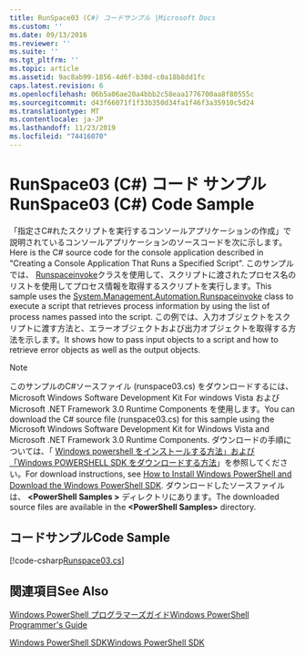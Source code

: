 ```yaml
---
title: RunSpace03 (C#) コードサンプル |Microsoft Docs
ms.custom: ''
ms.date: 09/13/2016
ms.reviewer: ''
ms.suite: ''
ms.tgt_pltfrm: ''
ms.topic: article
ms.assetid: 9ac8ab99-1856-4d6f-b30d-c0a18b8dd1fc
caps.latest.revision: 6
ms.openlocfilehash: 06b5a06ae20a4bbb2c58eaa1776700aa8f80555c
ms.sourcegitcommit: d43f66071f1f33b350d34fa1f46f3a35910c5d24
ms.translationtype: MT
ms.contentlocale: ja-JP
ms.lasthandoff: 11/23/2019
ms.locfileid: "74416070"
---
```

# <a name="runspace03-c-code-sample"></a><span data-ttu-id="a1a90-102">RunSpace03 (C#) コード サンプル</span><span class="sxs-lookup"><span data-stu-id="a1a90-102">RunSpace03 (C#) Code Sample</span></span>

<span data-ttu-id="a1a90-103">「指定さC#れたスクリプトを実行するコンソールアプリケーションの作成」で説明されているコンソールアプリケーションのソースコードを次に示します。</span><span class="sxs-lookup"><span data-stu-id="a1a90-103">Here is the C# source code for the console application described in "Creating a Console Application That Runs a Specified Script".</span></span> <span data-ttu-id="a1a90-104">このサンプルでは、 [Runspaceinvoke](/dotnet/api/System.Management.Automation.RunspaceInvoke)クラスを使用して、スクリプトに渡されたプロセス名のリストを使用してプロセス情報を取得するスクリプトを実行します。</span><span class="sxs-lookup"><span data-stu-id="a1a90-104">This sample uses the [System.Management.Automation.Runspaceinvoke](/dotnet/api/System.Management.Automation.RunspaceInvoke) class to execute a script that retrieves process information by using the list of process names passed into the script.</span></span> <span data-ttu-id="a1a90-105">この例では、入力オブジェクトをスクリプトに渡す方法と、エラーオブジェクトおよび出力オブジェクトを取得する方法を示します。</span><span class="sxs-lookup"><span data-stu-id="a1a90-105">It shows how to pass input objects to a script and how to retrieve error objects as well as the output objects.</span></span>

> [!NOTE]
> <span data-ttu-id="a1a90-106">このサンプルのC#ソースファイル (runspace03.cs) をダウンロードするには、Microsoft Windows Software Development Kit For windows Vista および Microsoft .NET Framework 3.0 Runtime Components を使用します。</span><span class="sxs-lookup"><span data-stu-id="a1a90-106">You can download the C# source file (runspace03.cs) for this sample using the Microsoft Windows Software Development Kit for Windows Vista and Microsoft .NET Framework 3.0 Runtime Components.</span></span> <span data-ttu-id="a1a90-107">ダウンロードの手順については、「 [Windows powershell をインストールする方法」および「Windows POWERSHELL SDK をダウンロードする方法](/powershell/scripting/developer/installing-the-windows-powershell-sdk)」を参照してください。</span><span class="sxs-lookup"><span data-stu-id="a1a90-107">For download instructions, see [How to Install Windows PowerShell and Download the Windows PowerShell SDK](/powershell/scripting/developer/installing-the-windows-powershell-sdk).</span></span>
> <span data-ttu-id="a1a90-108">ダウンロードしたソースファイルは、 **\<PowerShell Samples >** ディレクトリにあります。</span><span class="sxs-lookup"><span data-stu-id="a1a90-108">The downloaded source files are available in the **\<PowerShell Samples>** directory.</span></span>

## <a name="code-sample"></a><span data-ttu-id="a1a90-109">コードサンプル</span><span class="sxs-lookup"><span data-stu-id="a1a90-109">Code Sample</span></span>

[!code-csharp[Runspace03.cs](../../../../powershell-sdk-samples/SDK-2.0/csharp/Runspace03/Runspace03.cs#L11-L88 "Runspace03.cs")]

## <a name="see-also"></a><span data-ttu-id="a1a90-110">関連項目</span><span class="sxs-lookup"><span data-stu-id="a1a90-110">See Also</span></span>

[<span data-ttu-id="a1a90-111">Windows PowerShell プログラマーズガイド</span><span class="sxs-lookup"><span data-stu-id="a1a90-111">Windows PowerShell Programmer's Guide</span></span>](./windows-powershell-programmer-s-guide.md)

[<span data-ttu-id="a1a90-112">Windows PowerShell SDK</span><span class="sxs-lookup"><span data-stu-id="a1a90-112">Windows PowerShell SDK</span></span>](../windows-powershell-reference.md)
